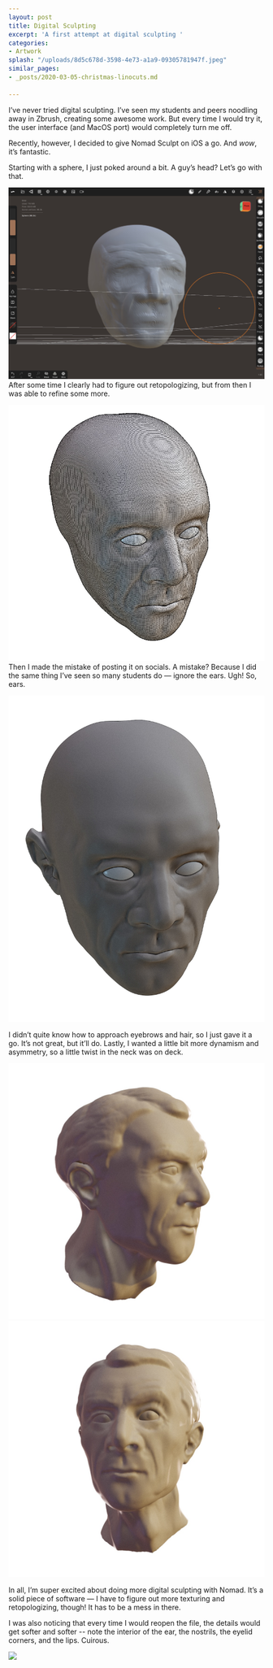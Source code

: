 ```yaml
---
layout: post
title: Digital Sculpting
excerpt: 'A first attempt at digital sculpting '
categories:
- Artwork
splash: "/uploads/8d5c678d-3598-4e73-a1a9-09305781947f.jpeg"
similar_pages:
- _posts/2020-03-05-christmas-linocuts.md

---
```

I’ve never tried digital sculpting. I’ve seen my students and peers noodling away in Zbrush, creating some awesome work. But every time I would try it, the user interface (and MacOS port) would completely turn me off.

Recently, however, I decided to give Nomad Sculpt on iOS a go. And _wow_, it’s fantastic.

Starting with a sphere, I just poked around a bit. A guy’s head? Let’s go with that.

![](/uploads/0d22cdd7-f57d-491e-b457-c9423b673dcb.jpeg)  
After some time I clearly had to figure out retopologizing, but from then I was able to refine some more.

![](/uploads/47bd28a0-eba7-4a8e-8f58-0bdb7cbebf17.jpeg)  
Then I made the mistake of posting it on socials. A mistake? Because I did the same thing I’ve seen so many students do — ignore the ears. Ugh! So, ears.

![](/uploads/9c3dbbff-3122-410c-8c95-1df047fa2d70.jpeg)

I didn’t quite know how to approach eyebrows and hair, so I just gave it a go. It’s not great, but it’ll do. Lastly, I wanted a little bit more dynamism and asymmetry, so a little twist in the neck was on deck.

![](/uploads/8d5c678d-3598-4e73-a1a9-09305781947f.jpeg)![](/uploads/9f0f410c-c0d6-4e6a-bb52-cfda044538d8.jpeg)

In all, I’m super excited about doing more digital sculpting with Nomad. It’s a solid piece of software — I have to figure out more texturing and retopologizing, though! It has to be a mess in there.

I was also noticing that every time I would reopen the file, the details would get softer and softer -- note the interior of the ear, the nostrils, the eyelid corners, and the lips. Cuirous.

![](/uploads/img_0073.GIF)